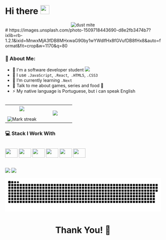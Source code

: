 # Hi there <img src="https://github.com/TheDudeThatCode/TheDudeThatCode/blob/master/Assets/Hi.gif" width="29px" height="29px">

<div align="center">
<img src="https://images.unsplash.com/photo-1509718443690-d8e2fb3474b7?ixlib=rb-1.2.1&ixid=MnwxMjA3fDB8MHxwaG90by1wYWdlfHx8fGVufDB8fHx8&auto=format&fit=crop&w=1170&q=80" 
alt="dust mite" width="70%" title="By Benjamin Combs via Unsplash">
</div>
# https://images.unsplash.com/photo-1509718443690-d8e2fb3474b7?ixlib=rb-1.2.1&ixid=MnwxMjA3fDB8MHxwaG90by1wYWdlfHx8fGVufDB8fHx8&auto=format&fit=crop&w=1170&q=80

### 🤵 About Me:
- 🏦 I'm a software developer student
      <img src="https://media.giphy.com/media/WUlplcMpOCEmTGBtBW/giphy.gif" width="30">
- 🔮 I use  ```.JavaScript```, ```.React```,``` .HTML5```, ```.CSS3```
- 🌱 I’m currently learning ```.Next```
- 💬 Talk to me about games, series and food 🥘
- ⚡ My native language is Portuguese, but i can speak English

##

<table border="0" align="center">
<tr border="0">
      <td width="50%" align="center">
            <img  align="center"  src="https://github-readme-stats.vercel.app/api?username=Barbosa-Felipe&theme=synthwave&show_icons=true&count_private=true" />
        <br></br>
            <img  title="🔥 Get streak stats for your profile at git.io/streak-stats" alt="Mark streak" src="https://github-readme-streak-stats.herokuapp.com/?user=Barbosa-Felipe&theme=synthwave&hide_border=true" />
      </td>
      <td width="50%" align="center">
            <img src="https://media.giphy.com/media/VEhpX9lshFoFHNS563/giphy.gif" width="80%"/>
      </td>
</tr>
</table>
  
  ### 💻 Stack I Work With
  
<div style="display: inline_block"><br>
  <img  height="30" width="40" src="https://cdn.jsdelivr.net/gh/devicons/devicon/icons/html5/html5-original.svg" />
  <img  height="30" width="40" src="https://cdn.jsdelivr.net/gh/devicons/devicon/icons/css3/css3-original.svg" />
  <img  height="30" width="40" src="https://cdn.jsdelivr.net/gh/devicons/devicon/icons/javascript/javascript-original.svg" />
  <img  height="30" width="40" src="https://cdn.jsdelivr.net/gh/devicons/devicon/icons/react/react-original.svg" />
  <img  height="30" width="40" src="https://cdn.jsdelivr.net/gh/devicons/devicon/icons/nextjs/nextjs-original.svg" />
  <img  height="30" width="40" src="https://cdn.jsdelivr.net/gh/devicons/devicon/icons/bootstrap/bootstrap-original.svg" />
</div>
  
 ##
  
<div>
  <a href = "mailto:felipesec21@gmail.com"><img src="https://img.shields.io/badge/-Gmail-%23333?style=for-the-badge&logo=gmail&logoColor=white" target="_blank"></a>
  <a href="https://www.linkedin.com/in/felipe-araujo-4b06881a1" target="_blank"><img src="https://img.shields.io/badge/-LinkedIn-%230077B5?style=for-the-badge&logo=linkedin&logoColor=white" target="_blank"></a>
</div>
  
![Snake animation](https://github.com/Barbosa-Felipe/Barbosa-Felipe/blob/output/github-contribution-grid-snake.svg)

<h1 align="center">Thank You! 🤵 </h1>

